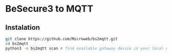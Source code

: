 # BeSecure3 to MQTT

## Instalation

```bash
git clone https://github.com/Microweb/bs2mqtt.git
cd bs2mqtt
python3 -m bs2mqtt scan # find available gateway device in your local networl

```
